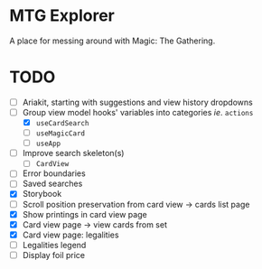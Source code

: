# MTG Explorer

A place for messing around with Magic: The Gathering.

# TODO

- [ ] Ariakit, starting with suggestions and view history dropdowns
- [ ] Group view model hooks' variables into categories _ie_. `actions`
  - [x] `useCardSearch`
  - [ ] `useMagicCard`
  - [ ] `useApp`
- [ ] Improve search skeleton(s)
  - [ ] `CardView`
- [ ] Error boundaries
- [ ] Saved searches
- [x] Storybook
- [ ] Scroll position preservation from card view -> cards list page
- [x] Show printings in card view page
- [x] Card view page -> view cards from set
- [x] Card view page: legalities
- [ ] Legalities legend
- [ ] Display foil price
